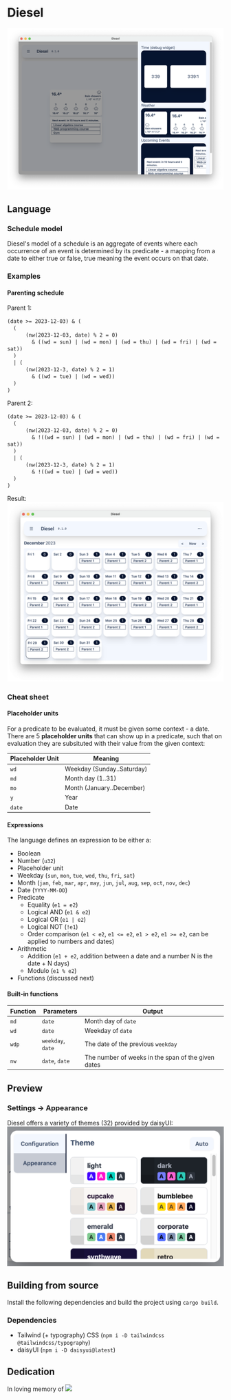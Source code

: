 # Diesel

![](./examples/Home.png)

## Language
### Schedule model
Diesel's model of a schedule is an aggregate of events where each occurrence of an event is determined by its predicate - a mapping from a date to either true or false, true meaning the event occurs on that date.

### Examples
#### Parenting schedule
Parent 1:
```
(date >= 2023-12-03) & (
  (
      (nw(2023-12-03, date) % 2 = 0)
        & ((wd = sun) | (wd = mon) | (wd = thu) | (wd = fri) | (wd = sat))
  )
  | (
      (nw(2023-12-3, date) % 2 = 1)
        & ((wd = tue) | (wd = wed))
  )
)
```
Parent 2:
```
(date >= 2023-12-03) & (
  (
      (nw(2023-12-03, date) % 2 = 0)
        & !((wd = sun) | (wd = mon) | (wd = thu) | (wd = fri) | (wd = sat))
  )
  | (
      (nw(2023-12-3, date) % 2 = 1)
        & !((wd = tue) | (wd = wed))
  )
)
```
Result:
![](./examples/ParentingSchedule.png)

### Cheat sheet

#### Placeholder units

For a predicate to be evaluated, it must be given some context - a date. There are 5 **placeholder units** that can show up in a predicate, such that on evaluation they are subsituted with their value from the given context:

| Placeholder Unit | Meaning                    |
|------------------|----------------------------|
| `wd`             | Weekday (Sunday..Saturday) |
| `md`             | Month day (1..31)          |
| `mo`             | Month (January..December)  |
| `y`              | Year                       |
| `date`           | Date                       |

#### Expressions

The language defines an expression to be either a:

- Boolean
- Number (`u32`)
- Placeholder unit
- Weekday (`sun`, `mon`, `tue`, `wed`, `thu`, `fri`, `sat`)
- Month (`jan`, `feb`, `mar`, `apr`, `may`, `jun`, `jul`, `aug`, `sep`, `oct`, `nov`, `dec`)
- Date (`YYYY-MM-DD`)
- Predicate
    - Equality (`e1 = e2`)
    - Logical AND (`e1 & e2`)
    - Logical OR (`e1 | e2`)
    - Logical NOT (`!e1`)
    - Order comparison (`e1 < e2`, `e1 <= e2`, `e1 > e2`, `e1 >= e2`, can be applied to numbers and dates)
- Arithmetic
    - Addition (`e1 + e2`, addition between a date and a number N is the date + N days)
    - Modulo (`e1 % e2`)
- Functions (discussed next)

#### Built-in functions

| Function | Parameters        | Output                                             |
|----------|-------------------|----------------------------------------------------|
| `md`     | `date`            | Month day of `date`                                |
| `wd`     | `date`            | Weekday of `date`                                  |
| `wdp`    | `weekday`, `date` | The date of the previous `weekday`                 |
| `nw`     | `date`, `date`    | The number of weeks in the span of the given dates |

## Preview
### Settings → Appearance
Diesel offers a variety of themes (32) provided by daisyUI:
![](./examples/SettingsAppearance.png)

## Building from source
Install the following dependencies and build the project using `cargo build`.

### Dependencies
- Tailwind (+ typography) CSS (`npm i -D tailwindcss @tailwindcss/typography`)
- daisyUI (`npm i -D daisyui@latest`)

## Dedication

In loving memory of
![](https://i.imgur.com/UZxkpab.png)